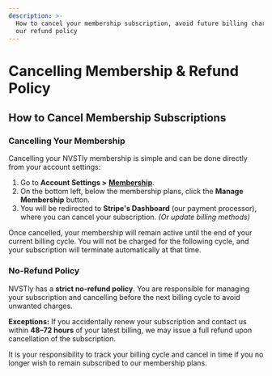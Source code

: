 ```yaml
---
description: >-
  How to cancel your membership subscription, avoid future billing charges, and
  our refund policy
---
```


# Cancelling Membership & Refund Policy

## How to Cancel Membership Subscriptions

### Cancelling Your Membership

Cancelling your NVSTly membership is simple and can be done directly from your account settings:

1. Go to **Account Settings >** [**Membership**](https://nvstly.com/settings/membership).
2. On the bottom left, below the membership plans, click the **Manage Membership** button.
3. You will be redirected to **Stripe's Dashboard** (our payment processor), where you can cancel your subscription. _(Or update billing methods)_

Once cancelled, your membership will remain active until the end of your current billing cycle. You will not be charged for the following cycle, and your subscription will terminate automatically at that time.

### **No-Refund Policy**

NVSTly has a **strict no-refund policy**. You are responsible for managing your subscription and cancelling before the next billing cycle to avoid unwanted charges.

**Exceptions:** If you accidentally renew your subscription and contact us within **48–72 hours** of your latest billing, we may issue a full refund upon cancellation of the subscription.

It is your responsibility to track your billing cycle and cancel in time if you no longer wish to remain subscribed to our membership plans.

